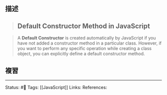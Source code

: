 ## 描述


> ## Default Constructor Method in JavaScript

> A **Default Constructor** is created automatically by JavaScript if you have not added a constructor method in a particular class. However, if you want to perform any specific operation while creating a class object, you can explicitly define a default constructor method.





## 複習


---
Status: #🌱 
Tags:
[[JavaScript]]
Links:
References:

